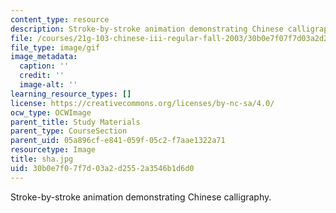 ```yaml
---
content_type: resource
description: Stroke-by-stroke animation demonstrating Chinese calligraphy.
file: /courses/21g-103-chinese-iii-regular-fall-2003/30b0e7f07f7d03a2d2552a3546b1d6d0_sha.jpg
file_type: image/gif
image_metadata:
  caption: ''
  credit: ''
  image-alt: ''
learning_resource_types: []
license: https://creativecommons.org/licenses/by-nc-sa/4.0/
ocw_type: OCWImage
parent_title: Study Materials
parent_type: CourseSection
parent_uid: 05a896cf-e841-059f-05c2-f7aae1322a71
resourcetype: Image
title: sha.jpg
uid: 30b0e7f0-7f7d-03a2-d255-2a3546b1d6d0
---
```

Stroke-by-stroke animation demonstrating Chinese calligraphy.